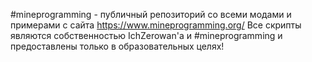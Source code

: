 #mineprogramming - публичный репозиторий со всеми модами и примерами с сайта https://www.mineprogramming.org/
Все скрипты являются собственностью IchZerowan'a и #mineprogramming и предоставлены только в образовательных целях!
